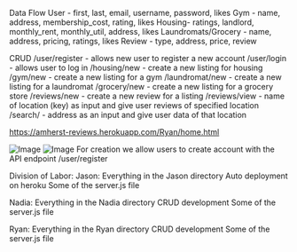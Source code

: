 Data Flow
User - first, last, email, username, password, likes
Gym - name, address, membership_cost, rating, likes
Housing- ratings, landlord, monthly_rent, monthly_util, address, likes
Laundromats/Grocery - name, address, pricing, ratings, likes
Review - type, address, price, review

CRUD
/user/register - allows new user to register a new account
/user/login - allows user to log in
/housing/new -  create a new listing for housing
/gym/new -  create a new listing for a gym
/laundromat/new - create a new listing for a laundromat
/grocery/new -  create a new listing for a grocery store
/reviews/new - create a new review for a listing
/reviews/view - name of location (key) as input and give user reviews of specified location
/search/ - address as an input and give user data of that location

https://amherst-reviews.herokuapp.com/Ryan/home.html

![Image](pictures/Create-Pre.jpg)
![Image](pictures/Create-Post.jpg)
For creation we allow users to create account with the API endpoint /user/register

Division of Labor:
Jason:
Everything in the Jason directory
Auto deployment on heroku
Some of the server.js file

Nadia:
Everything in the Nadia directory
CRUD development
Some of the server.js file

Ryan:
Everything in the Ryan directory
CRUD development
Some of the server.js file

